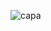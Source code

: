 ![capa](https://user-images.githubusercontent.com/97353407/150547675-da5fc1a0-fea9-405d-a225-8201d2075a7f.JPG)
